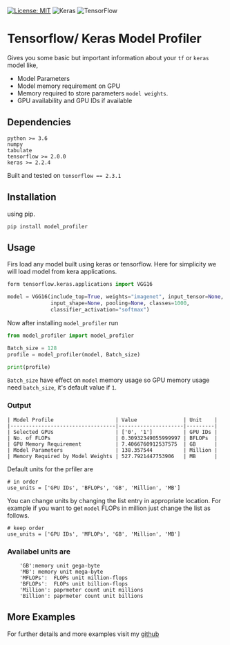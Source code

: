 [![License: MIT](https://img.shields.io/badge/License-MIT-yellow.svg)](https://opensource.org/licenses/MIT)
<img alt="Keras" src="https://img.shields.io/badge/Keras%20-%23D00000.svg?&style=for-the-badge&logo=Keras&logoColor=white"/> <img alt="TensorFlow" src="https://img.shields.io/badge/TensorFlow%20-%23FF6F00.svg?&style=for-the-badge&logo=TensorFlow&logoColor=white" />

# Tensorflow/ Keras Model Profiler

Gives you some basic but important information about your `tf` or `keras` model like,

* Model Parameters
* Model memory requirement on GPU
* Memory required to store parameters `model weights`.
* GPU availability and GPU IDs if available

## Dependencies

```
python >= 3.6
numpy 
tabulate
tensorflow >= 2.0.0
keras >= 2.2.4
```
Built and tested on `tensorflow == 2.3.1`

## Installation 

using pip.
```
pip install model_profiler
```

## Usage

Firs load any model built using keras or tensorflow. Here for simplicity we will load model from kera applications.

```python
form tensorflow.keras.applications import VGG16

model = VGG16(include_top=True, weights="imagenet", input_tensor=None,
              input_shape=None, pooling=None, classes=1000,
              classifier_activation="softmax")
```

Now after installing `model_profiler` run

```python
from model_profiler import model_profiler

Batch_size = 128
profile = model_profiler(model, Batch_size)

print(profile)
```
`Batch_size` have effect on `model` memory usage so GPU memory usage need `batch_size`, it's default value if `1`.

### Output

```
| Model Profile                    | Value               | Unit    |
|----------------------------------|---------------------|---------|
| Selected GPUs                    | ['0', '1']          | GPU IDs |
| No. of FLOPs                     | 0.30932349055999997 | BFLOPs  |
| GPU Memory Requirement           | 7.4066760912537575  | GB      |
| Model Parameters                 | 138.357544          | Million |
| Memory Required by Model Weights | 527.7921447753906   | MB      |
```
Default units for the prfiler are

```
# in order 
use_units = ['GPU IDs', 'BFLOPs', 'GB', 'Million', 'MB']

```
You can change units by changing the list entry in appropriate location. For example if you want to get `model` FLOPs in million just change the list as follows.

```
# keep order 
use_units = ['GPU IDs', 'MFLOPs', 'GB', 'Million', 'MB']
```
### Availabel units are
```
    'GB':memory unit gega-byte
    'MB': memory unit mega-byte
    'MFLOPs':  FLOPs unit million-flops
    'BFLOPs':  FLOPs unit billion-flops
    'Million': paprmeter count unit millions
    'Billion': paprmeter count unit billions

```
## More Examples

For further details and more examples visit my [github](https://github.com/Mr-TalhaIlyas/Tensorflow-Keras-Model-Profiler)
